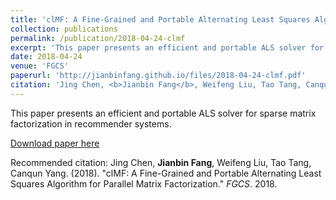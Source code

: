 ```yaml
---
title: 'clMF: A Fine-Grained and Portable Alternating Least Squares Algorithm for Parallel Matrix Factorization'
collection: publications
permalink: /publication/2018-04-24-clmf
excerpt: 'This paper presents an efficient and portable ALS solver for sparse matrix factorization in recommender systems'
date: 2018-04-24
venue: 'FGCS'
paperurl: 'http://jianbinfang.github.io/files/2018-04-24-clmf.pdf'
citation: 'Jing Chen, <b>Jianbin Fang</b>, Weifeng Liu, Tao Tang, Canqun Yang. &quot;clMF: A Fine-Grained and Portable Alternating Least Squares Algorithm for Parallel Matrix Factorization.&quot; <i>FGCS</i>. 2018.'
---
```

This paper presents an efficient and portable ALS solver for sparse matrix factorization in recommender systems.

[Download paper here](http://jianbinfang.github.io/files/2018-04-24-clmf.pdf)

Recommended citation: Jing Chen, <b>Jianbin Fang</b>, Weifeng Liu, Tao Tang, Canqun Yang. (2018). "clMF: A Fine-Grained and Portable Alternating Least Squares Algorithm for Parallel Matrix Factorization." <i>FGCS</i>. 2018. 
